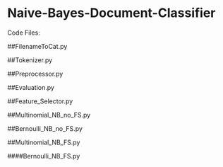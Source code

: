 Naive-Bayes-Document-Classifier
===============================


Code Files:

##FilenameToCat.py


##Tokenizer.py

##Preprocessor.py


##Evaluation.py


##Feature_Selector.py


##Multinomial_NB_no_FS.py


##Bernoulli_NB_no_FS.py


##Multinomial_NB_FS.py


####Bernoulli_NB_FS.py

